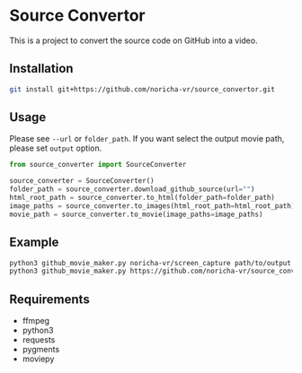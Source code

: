 # Source Convertor

This is a project to convert the source code on GitHub into a video.

## Installation

```bash
git install git+https://github.com/noricha-vr/source_convertor.git
```

## Usage
Please see `--url` or `folder_path`.
If you want select the output movie path, please set `output` option.

```python
from source_converter import SourceConverter

source_converter = SourceConverter()
folder_path = source_converter.download_github_source(url="")
html_root_path = source_converter.to_html(folder_path=folder_path)
image_paths = source_converter.to_images(html_root_path=html_root_path)
movie_path = source_converter.to_movie(image_paths=image_paths)
```

## Example

```bash
python3 github_movie_maker.py noricha-vr/screen_capture path/to/output.mp4
python3 github_movie_maker.py https://github.com/noricha-vr/source_converter movie.mp4
```

## Requirements

- ffmpeg
- python3
- requests
- pygments
- moviepy